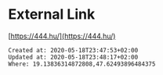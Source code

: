 # External Link
[https://444.hu/](https://444.hu/)

    Created at: 2020-05-18T23:47:53+02:00
    Updated at: 2020-05-18T23:48:17+02:00
    Where: 19.13836314872808,47.62493896484375


